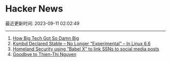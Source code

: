 # Hacker News

最近更新时间: 2023-09-11 02:02:49

--- 
1. [How Big Tech Got So Damn Big](https://www.wired.com/story/the-internet-con-cory-doctorow-book-excerpt/) 
2. [Ksmbd Declared Stable – No Longer “Experimental” – In Linux 6.6](https://www.phoronix.com/news/KSMBD-Stable-Linux-6.6) 
3. [Homeland Security using “Babel X” to link SSNs to social media posts](https://news.ycombinator.com/item?id=37457571) 
4. [Goodbye to Thien-Thi Nguyen](https://lists.gnu.org/archive/html/emacs-devel/2023-09/msg00713.html) 

